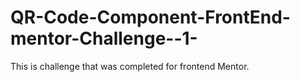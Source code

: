 # QR-Code-Component-FrontEnd-mentor-Challenge--1-

This is challenge that was completed for frontend Mentor.
